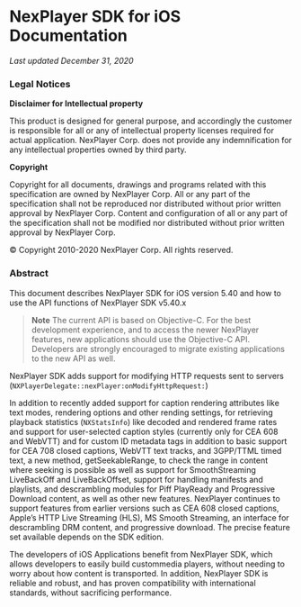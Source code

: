 # NexPlayer SDK for iOS Documentation
*Last updated December 31, 2020*

### Legal Notices

**Disclaimer for Intellectual property**

This product is designed for general purpose, and accordingly the customer is responsible for all or any of intellectual property licenses required for actual application. NexPlayer Corp. does not provide any indemnification for any intellectual properties owned by third party.

**Copyright**

Copyright for all documents, drawings and programs related with this specification are owned by NexPlayer
Corp. All or any part of the specification shall not be reproduced nor distributed without prior written approval by NexPlayer Corp. Content and configuration of all or any part of the specification shall not be modified nor distributed without prior written approval by NexPlayer Corp.

© Copyright 2010-2020 NexPlayer Corp. All rights reserved.

### Abstract

This document describes NexPlayer SDK for iOS version 5.40 and how to use the API functions of NexPlayer SDK v5.40.x

> **Note** The current API is based on Objective-C. For the best development experience, and to access the newer NexPlayer features, new applications should use the Objective-C API. Developers are strongly encouraged to migrate existing applications to the new API as well.

NexPlayer SDK adds support for modifying HTTP requests sent to servers (`NXPlayerDelegate::nexPlayer:onModifyHttpRequest:`) 

In addition to recently added support for caption rendering attributes like text modes, rendering options and other rending settings, for retrieving playback statistics (`NXStatsInfo`) like decoded and rendered frame rates and support for user-selected caption styles (currently only for CEA 608 and WebVTT) and for custom ID metadata tags in addition to basic support for CEA 708 closed captions, WebVTT text tracks, and 3GPP/TTML timed text, a new method, getSeekableRange, to check the range in content where seeking is possible as well as support for SmoothStreaming LiveBackOff and LiveBackOffset, support for handling manifests and playlists, and descrambling modules for Piff PlayReady and Progressive Download content, as well as other new features. NexPlayer continues to support features from earlier versions such as CEA 608 closed captions, Apple’s HTTP Live Streaming (HLS), MS Smooth Streaming, an interface for descrambling DRM content, and progressive download. The precise feature set available depends on the SDK edition.

The developers of iOS Applications benefit from NexPlayer SDK, which allows developers to easily build custommedia players, without needing to worry about how content is transported. In addition, NexPlayer SDK is reliable and robust, and has proven compatibility with international standards, without sacrificing performance.
